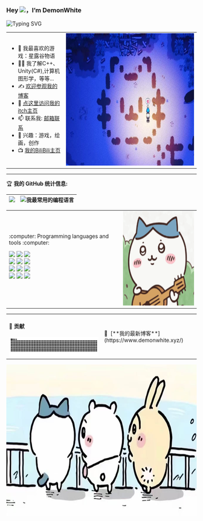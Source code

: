 ### Hey <img src="https://media.giphy.com/media/hvRJCLFzcasrR4ia7z/giphy.gif" width="25px">，I’m DemonWhite
![Typing SVG](https://readme-typing-svg.demolab.com/?lines=欢迎+来到+我的+Github+主页;我一直+在这里+等你)


<table>
<tr>
<td valign="center"  width="30%">

- 💬 我最喜欢的游戏：星露谷物语
- 👨‍💻 我了解C++、Unity(C#),计算机图形学，等等...
- ✍️ [欢迎参观我的博客](https://www.demonwhite.xyz/)
- 🤖 [点这里访问我的itch主页](https://demonwhite.itch.io/)
- 📫 联系我: [邮箱联系](mailto:NKUyhr@163.com)
- 🎣 兴趣：游戏，绘画，创作
- 📺 [我的BiliBili主页](https://space.bilibili.com/454833986?spm_id_from=333.1007.0.0)

</td>
<td valign="center" width="100%" height="100%">
<img src="star.jpg" width="700" height="350">
</td>
</tr>
</table>

<hr/>



🏆 **我的 GitHub 统计信息:**

|![](https://github-readme-stats.vercel.app/api?username=demonwhitey)|![我最常用的编程语言](https://github-readme-stats.vercel.app/api/top-langs/?username=demonwhitey&layout=compact&hide_border=true&langs_count=10)|
|-|-|

<table>
<tr>
<td valign="center"  width="60%" hight="100%">
  :computer: Programming languages and tools :computer:

<br />
<p>
<code><img width="25%"  src="https://www.vectorlogo.zone/logos/unity3d/unity3d-ar21.svg"></code>
<code><img width="25%" src="https://www.vectorlogo.zone/logos/python/python-ar21.svg"></code>
<code><img width="25%" src="https://www.vectorlogo.zone/logos/blender/blender-ar21.svg"></code>
<br />
<code><img width="25%"  src="https://www.vectorlogo.zone/logos/java/java-ar21.svg"></code>
<code><img width="25%"  src="https://www.vectorlogo.zone/logos/cmake/cmake-ar21.svg"></code>
<code><img width="25%" src="https://www.vectorlogo.zone/logos/mysql/mysql-ar21.svg"></code>
<br />
<code><img width="25%" src="https://www.vectorlogo.zone/logos/ubuntu/ubuntu-ar21.svg"></code>
<code><img width="25%"  src="https://www.vectorlogo.zone/logos/linux/linux-ar21.svg"></code>
<code><img width="25%"  src="https://www.vectorlogo.zone/logos/qtio/qtio-ar21.svg"></code>
<br />
<code><img width="25%" src="https://www.vectorlogo.zone/logos/git-scm/git-scm-ar21.svg"></code>
<code><img width="25%" src="https://www.vectorlogo.zone/logos/virtualbox/virtualbox-ar21.svg"></code>
<code><img width="25%" src="https://www.vectorlogo.zone/logos/visualstudio_code/visualstudio_code-ar21.svg"></code>

</p>
</td>

<td valign="center"  width="40%">
  <img src="chiikawa2.gif" width="300" height="250">
</td>
</tr>
</table>
<table>
<tr>
<td valign="center"  width="50%">

#### 🐍 贡献
<picture>
  <source media="(prefers-color-scheme: dark)" srcset="https://raw.githubusercontent.com/rento666/rento666/output/github-contribution-grid-snake-dark.svg">
  <source media="(prefers-color-scheme: light)" srcset="https://raw.githubusercontent.com/rento666/rento666/output/github-contribution-grid-snake.svg">
  <img alt="github contribution grid snake animation" src="https://raw.githubusercontent.com/rento666/rento666/output/github-contribution-grid-snake.svg">
</picture>

</td>
<td valign="center"  width="50%">
📕 &nbsp;[**我的最新博客**](https://www.demonwhite.xyz/)
<!-- BLOG-POST-LIST:START -->
<!-- BLOG-POST-LIST:END -->
</td>
</tr>

</table>





<img src="chiikawa.jpg" width="1400" height="400">
